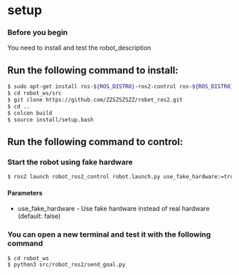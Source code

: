# setup

### Before you begin
You need to install and test the robot_description


## Run the following command to install:

```bash
$ sudo apt-get install ros-${ROS_DISTRO}-ros2-control ros-${ROS_DISTRO}-ros2-controllers ros-${ROS_DISTRO}-gripper-controllers
$ cd robot_ws/src
$ git clone https://github.com/ZZSZSZSZZ/robot_ros2.git
$ cd ..
$ colcon build
$ source install/setup.bash
```

## Run the following command to control:

### Start the robot using fake hardware
```bash
$ ros2 launch robot_ros2_control robot.launch.py use_fake_hardware:=true
```
#### Parameters
* use_fake_hardware - Use fake hardware instead of real hardware (default: false)

### You can open a new terminal and test it with the following command
```bash
$ cd robot_ws
$ python3 src/robot_ros2/send_goal.py
```
